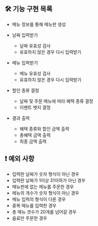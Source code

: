 ## 🛠️ 기능 구현 목록
- 메뉴 정보를 통해 메뉴판 생성

- 날짜 입력받기
  - 날짜 유효성 검사
  - 유효하지 않은 경우 다시 입력받기

- 메뉴 입력받기
  - 메뉴 유효성 검사
  - 유효하지 않은 경우 다시 입력받기
  
- 할인 종류 결정
  - 날짜 및 주문 메뉴에 따라 혜택 종류 결정
  - 이벤트 뱃지 결정

- 결과 출력
  - 혜택 종류와 할인 금액 출력
  - 총혜택 금액 출력
  - 최종 금액 출력  

## ❗️ 예외 사항

- 입력한 날짜가 숫자 형식이 아닌 경우
- 입력한 날짜가 1이상 31이하가 아닌 경우
- 메뉴판에 없는 메뉴를 주문한 경우
- 메뉴의 개수가 숫자 형식이 아닌 경우
- 메뉴 입력의 형식이 다른 경우
- 중복 메뉴를 입력한 경우
- 총 메뉴 갯수가 20개를 넘어갈 경우
- 음료만 주문한 경우

